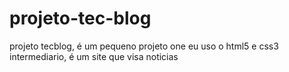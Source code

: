# projeto-tec-blog
projeto tecblog, é um pequeno projeto one eu uso o html5 e css3 intermediario, é um site que visa noticias
